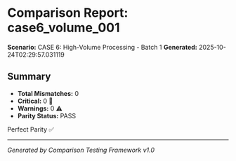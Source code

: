 # Comparison Report: case6_volume_001
**Scenario:** CASE 6: High-Volume Processing - Batch 1
**Generated:** 2025-10-24T02:29:57.031119

## Summary
- **Total Mismatches:** 0
- **Critical:** 0 🚨
- **Warnings:** 0 ⚠️
- **Parity Status:** PASS

Perfect Parity ✅

---
*Generated by Comparison Testing Framework v1.0*